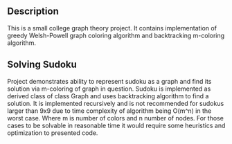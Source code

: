 ## Description

This is a small college graph theory project. It contains implementation of greedy Welsh-Powell graph coloring algorithm and backtracking m-coloring algorithm.

## Solving Sudoku

Project demonstrates ability to represent sudoku as a graph and find its solution via m-coloring of graph in question. Sudoku is implemented as derived class of class Graph and uses
backtracking algorithm to find a solution. It is implemented recursively and is not recommended for sudokus larger than 9x9 due to time complexity of algorithm being O(m^n) in the worst case. Where
m is number of colors and n number of nodes. For those cases to be solvable in reasonable time it would require some heuristics and optimization to presented code.

